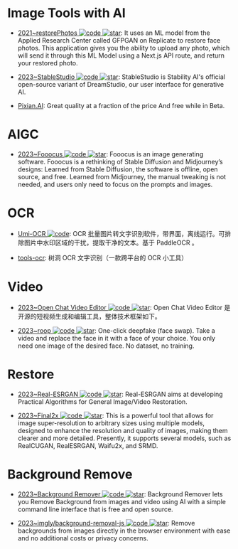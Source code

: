 # Image Tools with AI

- [2021~restorePhotos ![code](https://ng-tech.icu/assets/code.svg) ![star](https://img.shields.io/github/stars/Nutlope/restorePhotos)](https://github.com/Nutlope/restorePhotos): It uses an ML model from the Applied Research Center called GFPGAN on Replicate to restore face photos. This application gives you the ability to upload any photo, which will send it through this ML Model using a Next.js API route, and return your restored photo.

- [2023~StableStudio ![code](https://ng-tech.icu/assets/code.svg) ![star](https://img.shields.io/github/stars/Stability-AI/StableStudio)](https://github.com/Stability-AI/StableStudio): StableStudio is Stability AI's official open-source variant of DreamStudio, our user interface for generative AI.

- [Pixian.AI](https://pixian.ai/remove-image-backgrounds): Great quality at a fraction of the price And free while in Beta.

# AIGC

- [2023~Fooocus ![code](https://ng-tech.icu/assets/code.svg) ![star](https://img.shields.io/github/stars/lllyasviel/Fooocus)](https://github.com/lllyasviel/Fooocus): Fooocus is an image generating software. Fooocus is a rethinking of Stable Diffusion and Midjourney’s designs: Learned from Stable Diffusion, the software is offline, open source, and free. Learned from Midjourney, the manual tweaking is not needed, and users only need to focus on the prompts and images.

# OCR

- [Umi-OCR ![code](https://ng-tech.icu/assets/code.svg)](https://github.com/hiroi-sora/Umi-OCR): OCR 批量图片转文字识别软件，带界面，离线运行。可排除图片中水印区域的干扰，提取干净的文本。基于 PaddleOCR 。

- [tools-ocr](https://github.com/AnyListen/tools-ocr): 树洞 OCR 文字识别（一款跨平台的 OCR 小工具）

# Video

- [2023~Open Chat Video Editor ![code](https://ng-tech.icu/assets/code.svg) ![star](https://img.shields.io/github/stars/SCUTlihaoyu/open-chat-video-editor)](https://github.com/SCUTlihaoyu/open-chat-video-editor): Open Chat Video Editor 是开源的短视频生成和编辑工具，整体技术框架如下。

- [2023~roop ![code](https://ng-tech.icu/assets/code.svg) ![star](https://img.shields.io/github/stars/s0md3v/roop)](https://github.com/s0md3v/roop): One-click deepfake (face swap). Take a video and replace the face in it with a face of your choice. You only need one image of the desired face. No dataset, no training.

# Restore

- [2023~Real-ESRGAN ![code](https://ng-tech.icu/assets/code.svg) ![star](https://img.shields.io/github/stars/xinntao/Real-ESRGAN)](https://github.com/xinntao/Real-ESRGAN): Real-ESRGAN aims at developing Practical Algorithms for General Image/Video Restoration.

- [2023~Final2x ![code](https://ng-tech.icu/assets/code.svg) ![star](https://img.shields.io/github/stars/Tohrusky/Final2x)](https://github.com/Tohrusky/Final2x): This is a powerful tool that allows for image super-resolution to arbitrary sizes using multiple models, designed to enhance the resolution and quality of images, making them clearer and more detailed. Presently, it supports several models, such as RealCUGAN, RealESRGAN, Waifu2x, and SRMD.

# Background Remove

- [2023~Background Remover ![code](https://ng-tech.icu/assets/code.svg) ![star](https://img.shields.io/github/stars/nadermx/backgroundremover)](https://github.com/nadermx/backgroundremover): Background Remover lets you Remove Background from images and video using AI with a simple command line interface that is free and open source.

- [2023~imgly/background-removal-js ![code](https://ng-tech.icu/assets/code.svg) ![star](https://img.shields.io/github/stars/imgly/background-removal-js)](https://github.com/imgly/background-removal-js): Remove backgrounds from images directly in the browser environment with ease and no additional costs or privacy concerns.
